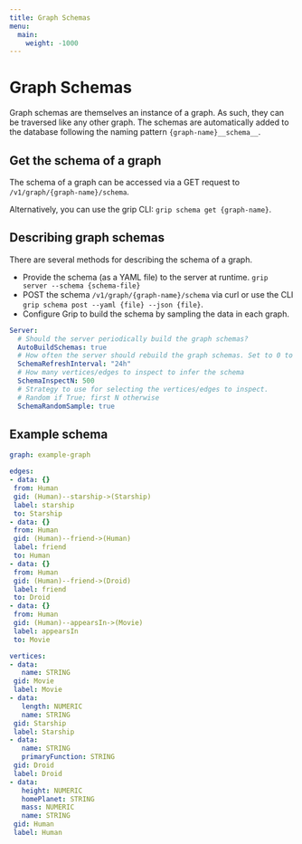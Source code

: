 ```yaml
---
title: Graph Schemas
menu:
  main:
    weight: -1000
---
```


# Graph Schemas

Graph schemas are themselves an instance of a graph. As such, they can be traversed like any other graph.
The schemas are automatically added to the database following the naming pattern `{graph-name}__schema__`.

## Get the schema of a graph

The schema of a graph can be accessed via a GET request to `/v1/graph/{graph-name}/schema`.

Alternatively, you can use the grip CLI: `grip schema get {graph-name}`.

## Describing graph schemas
There are several methods for describing the schema of a graph.

- Provide the schema (as a YAML file) to the server at runtime. `grip server --schema {schema-file}`
- POST the schema `/v1/graph/{graph-name}/schema` via curl or use the CLI `grip schema post --yaml {file} --json {file}`.
- Configure Grip to build the schema by sampling the data in each graph.

```yaml
Server:
  # Should the server periodically build the graph schemas?
  AutoBuildSchemas: true
  # How often the server should rebuild the graph schemas. Set to 0 to turn off
  SchemaRefreshInterval: "24h"
  # How many vertices/edges to inspect to infer the schema
  SchemaInspectN: 500
  # Strategy to use for selecting the vertices/edges to inspect.
  # Random if True; first N otherwise
  SchemaRandomSample: true
```

## Example schema

 ```yaml
 graph: example-graph

 edges:
- data: {}
  from: Human
  gid: (Human)--starship->(Starship)
  label: starship
  to: Starship
- data: {}
  from: Human
  gid: (Human)--friend->(Human)
  label: friend
  to: Human
- data: {}
  from: Human
  gid: (Human)--friend->(Droid)
  label: friend
  to: Droid
- data: {}
  from: Human
  gid: (Human)--appearsIn->(Movie)
  label: appearsIn
  to: Movie

vertices:
- data:
    name: STRING
  gid: Movie
  label: Movie
- data:
    length: NUMERIC
    name: STRING
  gid: Starship
  label: Starship
- data:
    name: STRING
    primaryFunction: STRING
  gid: Droid
  label: Droid
- data:
    height: NUMERIC
    homePlanet: STRING
    mass: NUMERIC
    name: STRING
  gid: Human
  label: Human
 ```
